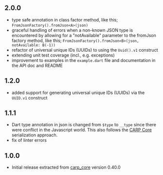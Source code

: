 ## 2.0.0

* type safe annotation in class factor method, like this; `FromJsonFactory().fromJson<A>(json)`
* graceful handling of errors when a non-known JSON type is encountered by allowing for a "notAvailable" parameter to the fromJson factory method, like this; `FromJsonFactory().fromJson<B>(json, notAvailable: B(-1))`
* refactor of universal unique IDs (UUIDs) to using the `Uuid().v1` construct
* extending unit test coverage (incl., e.g. exceptions)
* improvement to examples in the `example.dart` file and documentation in the API doc and README

## 1.2.0

* added support for generating universal unique IDs (UUIDs) via the `UUID.v1` construct

## 1.1.1

* Dart type annotation in json is changed from `$type` to `__type` since there were conflict in the Javascript world. This also follows the [CARP Core](https://github.com/cph-cachet/carp.core-kotlin) serialization approach.
* fix of linter errors

## 1.0.0

* Initial release extracted from [carp_core](https://pub.dev/packages/carp_core) version 0.40.0

